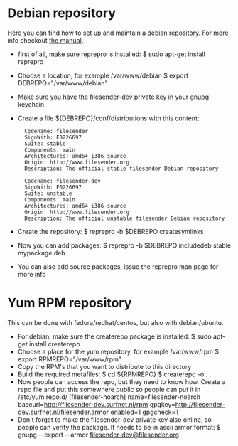 Debian repository
=============
Here you can find how to set up and maintain a debian repository. For more info checkout [the manual](http://alioth.debian.org/scm/viewvc.php/*checkout*/mirrorer/docs/manual.html?revision=HEAD&root=mirrorer).

* first of all, make sure reprepro is installed:
        $ sudo apt-get install reprepro

* Choose a location, for example /var/www/debian
        $ export DEBREPO="/var/www/debian"

* Make sure you have the filesender-dev private key in your gnupg keychain

* Create a file ${DEBREPO}/conf/distributions with this content:

        Codename: filesender
        SignWith: F0226697
        Suite: stable
        Components: main
        Architectures: amd64 i386 source
        Origin: http://www.filesender.org
        Description: The official stable filesender Debian repository
       
        Codename: filesender-dev
        SignWith: F0226697
        Suite: unstable
        Components: main
        Architectures: amd64 i386 source
        Origin: http://www.filesender.org
        Description: The official unstable filesender Debian repository

* Create the repository:
        $ reprepro -b $DEBREPO createsymlinks

* Now you can add packages:
        $ reprepro -b $DEBREPO includedeb stable mypackage.deb

* You can also add source packages, issue the reprepro man page for more info

Yum RPM repository
================
This can be done with fedora/redhat/centos, but also with debian/ubuntu. 

* For debian, make sure the createrepo package is installed:
        $ sudo apt-get install createrepo
* Choose a place for the yum repository, for example /var/www/rpm
        $ export RPMREPO="/var/www/rpm"
* Copy the RPM's that you want to distribute to this directory
* Build the required metafiles:
        $ cd ${RPMREPO}
        $ createrepo -o . .
* Now people can access the repo, but they need to know how. Create a repo file and put this somewhere public so people can put it in /etc/yum.repo.d/
        [filesender-noarch]
        name=filesender-noarch
        baseurl=http://filesender-dev.surfnet.nl/rpm
        gpgkey=http://filesender-dev.surfnet.nl/filesender.armor
        enabled=1
        gpgcheck=1
* Don't forget to make the filesender-dev private key also online, so people can verify the package. It needs to be in ascii armor format:
        $ gnupg --export --armor filesender-dev@filesender.org



